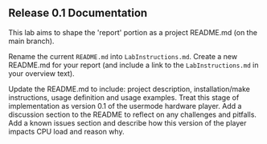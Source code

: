 ## Release 0.1 Documentation 

This lab aims to shape the 'report' portion as a project README.md 
(on the main branch). 

Rename the current `README.md` into `LabInstructions.md`. 
Create a new README.md for your report 
(and include a link to the `LabInstructions.md` in your overview text). 

Update the README.md to include: project description,
installation/make instructions, usage definition and usage examples.
Treat this stage of implementation as version 0.1 of the usermode
hardware player. Add a discussion section to the README to reflect on
any challenges and pitfalls. Add a known issues section and describe how
this version of the player impacts CPU load and reason why.
